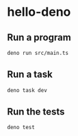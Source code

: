 # hello-deno

## Run a program

```sh
deno run src/main.ts
```

## Run a task

```sh
deno task dev
```

## Run the tests

```sh
deno test
```
